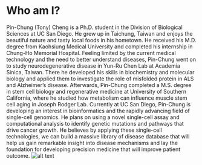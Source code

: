 # Who am I?
Pin-Chung (Tony) Cheng is a Ph.D. student in the Division of Biological Sciences at UC San Diego. He grew up in Taichung, Taiwan and enjoys the beautiful nature and tasty local foods in his hometown. He received his M.D. degree from Kaohsiung Medical University and completed his internship in Chung-Ho Memorial Hospital. Feeling limited by the current medical technology and the need to better understand diseases, Pin-Chung went on to study neurodegenerative disease in Yun-Ru Chen Lab at Academia Sinica, Taiwan. There he developed his skills in biochemistry and molecular biology and applied them to investigate the role of misfolded protein in ALS and Alzheimer’s disease. Afterwards, Pin-Chung completed a M.S. degree in stem cell biology and regenerative medicine at University of Southern California, where he studied how metabolism can influence muscle stem cell aging in Joseph Rodger Lab. Currently at UC San Diego, Pin-Chung is developing an interest in bioinformatics and the rapidly advancing field of single-cell genomics. He plans on using a novel single-cell assay and computational analysis to identify genetic mutations and pathways that drive cancer growth. He believes by applying these single-cell technologies, we can build a massive library of disease database that will help us gain remarkable insight into disease mechanisms and lay the foundation for developing precision medicine that will improve patient outcome.
![alt text](https://scontent-lax3-2.xx.fbcdn.net/v/t1.0-9/19701964_10156980139313973_3141180516201777819_n.jpg?_nc_cat=111&_nc_sid=a4a2d7&_nc_oc=AQmEeq2dGEMiM_fXTBW2BDlsy_Jl7viP1G0UP5eIo5kvyWuVXtO75y3aQUPkX2sZl78&_nc_ht=scontent-lax3-2.xx&oh=23f2558326b6f29e4456a70596f53681&oe=5F044AF2)
